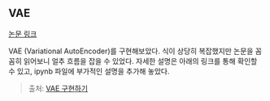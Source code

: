 ## VAE

[논문 링크](https://arxiv.org/pdf/1312.6114.pdf)

VAE (Variational AutoEncoder)를 구현해보았다. 식이 상당히 복잡했지만 논문을 꼼꼼히 읽어보니 얼추 흐름을 잡을 수 있었다. 자세한 설명은 아래의 링크를 통해 확인할 수 있고, ipynb 파일에 부가적인 설명을 추가해 놓았다.

> 출처: [VAE 구현하기](https://velog.io/@hong_journey/VAEVariational-AutoEncoder-%EA%B5%AC%ED%98%84%ED%95%98%EA%B8%B0)
